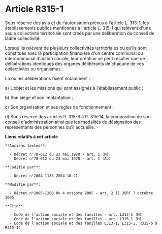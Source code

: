 # Article R315-1

Sous réserve des avis et de l'autorisation prévus à l'article L. 313-1, les établissements publics mentionnés à l'article L.
315-1 qui relèvent d'une seule collectivité territoriale sont créés par une délibération du conseil de ladite collectivité.

Lorsqu'ils relèvent de plusieurs collectivités territoriales ou qu'ils sont constitués avec la participation financière d'un
centre communal ou intercommunal d'action sociale, leur création ne peut résulter que de délibérations identiques des organes
délibérants de chacune de ces collectivités ou organismes.

La ou les délibérations fixent notamment :

a) L'objet et les missions qui sont assignés à l'établissement public ;

b) Son siège et son implantation ;

c) Son organisation et ses règles de fonctionnement ;

d) Sous réserve des articles R. 315-6 à R. 315-14, la composition de son conseil d'administration ainsi que les modalités de
désignation des représentants des personnes qu'il accueille.

**Liens relatifs à cet article**

	**Anciens textes**:

	  - Décret n°78-612 du 23 mai 1978 - art. 1 (M)
	  - Décret n°78-612 du 23 mai 1978 - art. 1 (Ab)

	**Codifié par**:

	  - Décret n°2004-1136 2004-10-21

	**Modifié par**:

	  - Décret n°2005-1260 du 4 octobre 2005 - art. 2 () JORF 7 octobre 2005

	**Cite**:

	  - Code de l'action sociale et des familles - art. L313-1 (M)
	  - Code de l'action sociale et des familles - art. L315-1 (M)
	  - Code de l'action sociale et des familles L313-1, L315-1, R315-6 à R315-14
